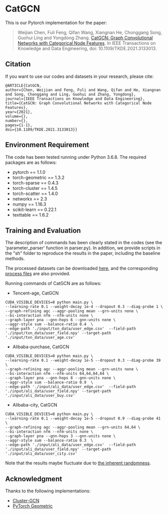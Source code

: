# CatGCN
This is our Pytorch implementation for the paper:

>Weijian Chen, Fuli Feng, Qifan Wang, Xiangnan He, Chonggang Song, Guohui Ling and Yongdong Zhang. [CatGCN: Graph Convolutional Networks with Categorical Node Features](https://arxiv.org/abs/2009.05303). In IEEE Transactions on Knowledge and Data Engineering, doi: 10.1109/TKDE.2021.3133013.

## Citation 
If you want to use our codes and datasets in your research, please cite:
```
@ARTICLE{CatGCN,  
author={Chen, Weijian and Feng, Fuli and Wang, Qifan and He, Xiangnan and Song, Chonggang and Ling, Guohui and Zhang, Yongdong},  
journal={IEEE Transactions on Knowledge and Data Engineering},   
title={CatGCN: Graph Convolutional Networks with Categorical Node Features},   
year={2021},  
volume={},  
number={},  
pages={1-1},  
doi={10.1109/TKDE.2021.3133013}}
```
## Environment Requirement
The code has been tested running under Python 3.6.8. The required packages are as follows:
* pytorch == 1.1.0
* torch-geometric == 1.3.2
* torch-sparse == 0.4.3
* torch-cluster == 1.4.5
* torch-scatter == 1.4.0
* networkx == 2.3
* numpy == 1.16.3
* scikit-learn == 0.22.1
* texttable == 1.6.2

## Training and Evaluation
The description of commands has been clearly stated in the codes (see the 'parameter_parser' function in parser.py).
In addition, we provide scripts in the "sh" folder to reproduce the results in the paper, including the baseline methods.

The processed datasets can be downloaded [here](https://drive.google.com/file/d/1N5dLm0jseRdD7Tly6F4GYJFGvRmdHH_M/view?usp=sharing), and the corresponding [process files](https://github.com/TachiChan/Data_Process) are also provided.

Running commands of CatGCN are as follows:
* Tencent-age, CatGCN
```
CUDA_VISIBLE_DEVICES=0 python main.py \
--learning-rate 0.1 --weight-decay 1e-4 --dropout 0.3 --diag-probe 1 \
--graph-refining agc --aggr-pooling mean --grn-units none \
--bi-interaction nfm --nfm-units none \
--graph-layer pna --gnn-hops 6 --gnn-units none \
--aggr-style sum --balance-ratio 0.4  \
--edge-path './input/txn_data/user_edge.csv'  --field-path './input/txn_data/user_field.npy' --target-path './input/txn_data/user_age.csv'
```

* Alibaba-purchase, CatGCN
```
CUDA_VISIBLE_DEVICES=0 python main.py \
--learning-rate 0.1 --weight-decay 1e-5 --dropout 0.3 --diag-probe 39 \
--graph-refining agc --aggr-pooling mean --grn-units none \
--bi-interaction nfm --nfm-units 64,64,64,64 \
--graph-layer pna --gnn-hops 8 --gnn-units none \
--aggr-style sum --balance-ratio 0.9  \
--edge-path './input/ali_data/user_edge.csv'  --field-path './input/ali_data/user_field.npy' --target-path './input/ali_data/user_buy.csv'
```

* Alibaba-city, CatGCN
```
CUDA_VISIBLE_DEVICES=0 python main.py \
--learning-rate 0.1 --weight-decay 1e-5 --dropout 0.9 --diag-probe 41 \
--graph-refining agc --aggr-pooling mean --grn-units 64,64 \
--bi-interaction nfm --nfm-units none \
--graph-layer pna --gnn-hops 3 --gnn-units none \
--aggr-style sum --balance-ratio 0.3  \
--edge-path './input/ali_data/user_edge.csv'  --field-path './input/ali_data/user_field.npy' --target-path './input/ali_data/user_city.csv'
```

Note that the results maybe fluctuate due to [the inherent randomness](https://pytorch.org/docs/stable/notes/randomness.html).

## Acknowledgment
Thanks to the following implementations:
* [Cluster-GCN](https://github.com/benedekrozemberczki/ClusterGCN)
* [PyTorch Geometric](https://github.com/pyg-team/pytorch_geometric)
